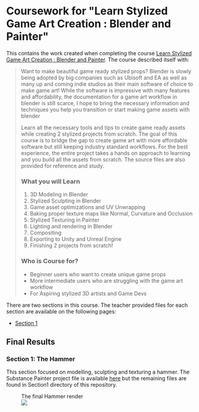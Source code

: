 # Coursework for "Learn Stylized Game Art Creation : Blender and Painter"

This contains the work created when completing the course [Learn Stylized Game Art Creation : Blender and Painter](https://www.udemy.com/course/learn-stylized-game-art-creation-blender-and-painter/). The course described itself with:

> Want to make beautiful game ready stylized props? Blender is slowly being adopted by big companies such as Ubisoft and EA as well as many up and coming indie studios as their main software of choice to make game art! While the software is impressive with many features and affordability, the documentation for a game art workflow in blender is still scarce, I hope to bring the necessary information and techniques you help you transition or start making game assets with blender
>
> Learn all the necessary tools and tips to create game ready assets while creating 2 stylized projects from scratch. The goal of this course is to bridge the gap to create game art with more affordable software but still keeping industry standard workflows. For the best experience, the entire project takes a hands on approach to learning and you build all the assets from scratch. The source files are also provided for reference and study.
>
> ### What you will Learn
>
> 1. 3D Modeling in Blender
> 2. Stylized Sculpting in Blender
> 3. Game asset optimizations and UV Unwrapping
> 4. Baking proper texture maps like Normal, Curvature and Occlusion
> 5. Stylized Texturing in Painter
> 6. Lighting and rendering in Blender
> 7. Compositing
> 8. Exporting to Unity and Unreal Engine
> 9. Finishing 2 projects from scratch!
> 
> ### Who is Course for?
> * Beginner users who want to create unique game props
> * More intermediate users who are struggling with the game art workflow
> * For Aspiring stylized 3D artists and Game Devs

There are two sections in this course. The teacher provided files for each section are available on the following pages:
* [Section 1](https://github.com/realityforge/course-learn-stylized-game-art-creation-blender-and-painter/releases/tag/Section1_Start)

## Final Results

### Section 1: The Hammer

This section focused on modelling, sculpting and texturing a hammer. The Substance Painter project file is available [here](https://github.com/realityforge/course-learn-stylized-game-art-creation-blender-and-painter/releases/tag/Section1_Complete) but the remaining files are found in Section1 directory of this repository.

<figure>
<figcaption>The final Hammer render</figcaption>
<img src="Section1/Production/Hammer.png">
</figure>
